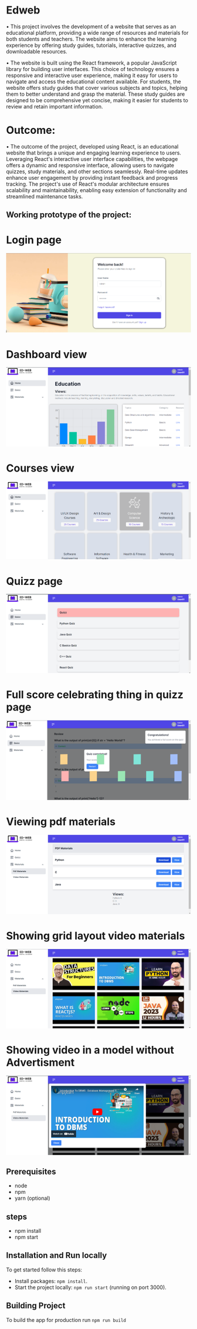 # Edweb
• This project involves the development of a website that serves as an educational platform, providing a wide range of resources and materials for both students and teachers. The website aims to enhance the learning experience by offering study guides, tutorials, interactive quizzes, and downloadable resources.

• The website is built using the React framework, a popular JavaScript library for building user interfaces. This choice of technology ensures a responsive and interactive user experience, making it easy for users to navigate and access the educational content available.
For students, the website offers study guides that cover various subjects and topics, helping them to better understand and grasp the material. These study guides are designed to be comprehensive yet concise, making it easier for students to review and retain important information.
# Outcome:
• The outcome of the project, developed using React, is an educational website that brings a unique and engaging learning experience to users. Leveraging React's interactive user interface capabilities, the webpage offers a dynamic and responsive interface, allowing users to navigate quizzes, study materials, and other sections seamlessly. Real-time updates enhance user engagement by providing instant feedback and progress tracking. The project's use of React's modular architecture ensures scalability and maintainability, enabling easy extension of functionality and streamlined maintenance tasks. 



## Working prototype of the project:
# Login page
![EDWEB](public/images/s1.png)

# Dashboard view
![EDWEB](public/images/s2.png)

# Courses view 
![EDWEB](public/images/s3.png)

# Quizz page
![EDWEB](public/images/s4.png)

# Full score celebrating thing in quizz page
![EDWEB](public/images/s5.png)

# Viewing pdf materials
![EDWEB](public/images/s6.png)

# Showing grid layout video materials
![EDWEB](public/images/s7.png)

# Showing video in a model without Advertisment
![EDWEB](public/images/s8.png)



## Prerequisites

- node
- npm
- yarn (optional)

## steps 
 - npm install
 - npm start

## Installation and Run locally

To get started follow this steps:

- Install packages: `npm install`.
- Start the project locally: `npm run start` (running on port 3000).

## Building Project

To build the app for production run `npm run build`